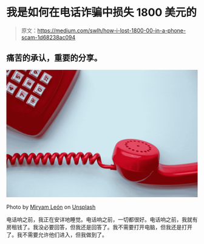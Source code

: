 # 我是如何在电话诈骗中损失 1800 美元的

> 原文：<https://medium.com/swlh/how-i-lost-1800-00-in-a-phone-scam-1d68238ac094>

## **痛苦的承认，重要的分享。**

![](img/75ae0b02e0dd4e717f9b7a74074185f7.png)

Photo by [Miryam León](https://unsplash.com/@miryam_leon?utm_source=medium&utm_medium=referral) on [Unsplash](https://unsplash.com?utm_source=medium&utm_medium=referral)

电话响之前，我正在安详地睡觉。电话响之前，一切都很好。电话响之前，我就有房租钱了。我没必要回答，但我还是回答了。我不需要打开电脑，但我还是打开了。我不需要允许他们进入，但我做到了。